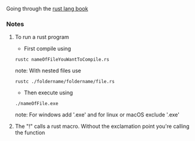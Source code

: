 Going through the [rust lang book](https://doc.rust-lang.org/stable/book/ch01-02-hello-world.html
)

### Notes
1. To run a rust program 
     - First compile using 
     ``` 
     rustc nameOfFileYouWantToCompile.rs
     ```

     note: With nested files use 
     ```
     rustc ./foldername/foldername/file.rs
     ```
     - Then execute using
     ```
     ./nameOfFile.exe
     ```
     note: For windows add '.exe' and for linux or macOS exclude '.exe'

2. The "!" calls a rust macro. Without the exclamation point you're calling the function
